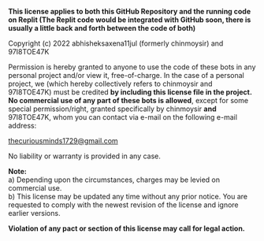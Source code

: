 **This license applies to both this GitHub Repository and the running code on Replit (The Replit code would be integrated with GitHub soon, there is usually a little back and forth between the code of both)**

Copyright (c) 2022 abhisheksaxena11jul (formerly chinmoysir) and 97I8TOE47K

Permission is hereby granted to anyone to use the code of these bots in any personal project and/or view it, free-of-charge. In the case of a personal project, we (which hereby collectively refers to chinmoysir and 97I8TOE47K) must be credited **by including this license file in the project.** **No commercial use of any part of these bots is allowed**, except for some special permission/right, granted specifically by chinmoysir **and** 97I8TOE47K, whom you can contact via e-mail on the following e-mail address:

thecuriousminds1729@gmail.com

No liability or warranty is provided in any case.



**Note:** \
a) Depending upon the circumstances, charges may be levied on commercial use. \
b) This license may be updated any time without any prior notice. You are requested to comply with the newest revision of the license and ignore earlier versions.

**Violation of any pact or section of this license may call for legal action.**
